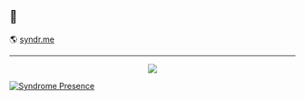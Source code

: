## 👋

🌎 [syndr.me](https://syndr.me)

________

<p align="center">  
<img src="https://komarev.com/ghpvc/?username=syndrvme&color=grey">

[![Syndrome Presence](https://lanyard-profile-readme.vercel.app/api/119931793972527109
                            )](https://discord.com/users/119931793972527109)
